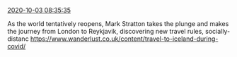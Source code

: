[2020-10-03 08:35:35](https://mstdn.social/@hill_wanderer/104969937584793570)

As the world tentatively reopens, Mark Stratton takes the plunge and makes the journey from London to Reykjavik, discovering new travel rules, socially-distanc <a href="https://www.wanderlust.co.uk/content/travel-to-iceland-during-covid/" target="_blank" rel="nofollow noopener noreferrer" translate="no">https://www.wanderlust.co.uk/content/travel-to-iceland-during-covid/</a>